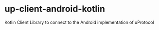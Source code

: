 # up-client-android-kotlin
Kotlin Client Library to connect to the Android implementation of uProtocol
